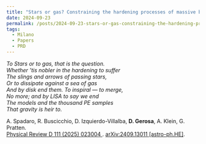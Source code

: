 ```yaml
---
title: "Stars or gas? Constraining the hardening processes of massive black-hole binaries with LISA"
date: 2024-09-23
permalink: /posts/2024-09-23-stars-or-gas-constraining-the-hardening-processes-of-massive-black-hole-binaries-with-lisa
tags:
  - Milano
  - Papers
  - PRD
---
```


*To Stars or to gas, that is the question.  
Whether ’tis nobler in the hardening to suffer  
The slings and arrows of passing stars,  
Or to dissipate against a sea of gas  
And by disk end them. To inspiral — to merge,  
No more; and by LISA to say we end  
The models and the thousand PE samples  
That gravity is heir to.*

A. Spadaro, R. Buscicchio, D. Izquierdo-Villalba, **D. Gerosa**, A. Klein, G. Pratten.\
[Physical Review D 111 (2025) 023004 ](https://journals.aps.org/prd/abstract/10.1103/PhysRevD.111.023004). [arXiv:2409.13011 [astro-ph.HE]](https://arxiv.org/abs/2409.13011).